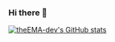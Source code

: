 ### Hi there 👋
[![theEMA-dev's GitHub stats](https://github-readme-stats.vercel.app/api?username=theEMA-dev&show_icons=true&bg_color=0e1116&text_color=e6edf3&border_color=6cd064&title_color=6cd064&icon_color=6cd064)](https://github.com/theEMA-dev)


